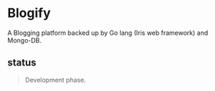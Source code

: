 # Blogify

A Blogging platform backed up by Go lang (Iris web framework) and Mongo-DB.

## status

> Development phase.
